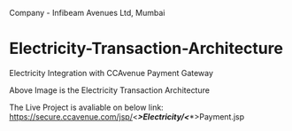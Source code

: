Company - Infibeam Avenues Ltd, Mumbai

# Electricity-Transaction-Architecture
Electricity Integration with CCAvenue Payment Gateway

Above Image is the Electricity Transaction Architecture

The Live Project is avaliable on below link:
https://secure.ccavenue.com/jsp/<***>Electricity/<****>Payment.jsp
